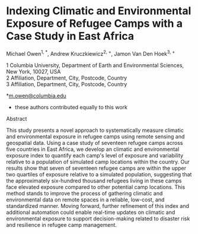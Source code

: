 # Indexing Climatic and Environmental Exposure of Refugee Camps with a Case Study in East Africa

Michael Owen<sup>1, *</sup>, Andrew Kruczkiewicz<sup>2, +</sup>, Jamon Van Den Hoek<sup>3, +</sup>

1 Columbia University, Department of Earth and Environmental Sciences, New York, 10027, USA <br/>
2 Affiliation, Department, City, Postcode, Country <br/>
3 Affiliation, Department, City, Postcode, Country <br/>

*m.owen@columbia.edu 
+ these authors contributed equally to this work

Abstract

This study presents a novel approach to systematically measure climatic and environmental exposure in refugee camps using remote sensing and geospatial data. Using a case study of seventeen refugee camps across five countries in East Africa, we develop an climatic and environmental exposure index to quantify each camp's level of exposure and variability relative to a population of simulated camp locations within the country. Our results show that seven of seventeen refugee camps are within the upper two quartiles of exposure relative to a simulated population, suggesting that the approximately six-hundred thousand refugees living in these camps face elevated exposure compared to other potential camp locations. This method stands to improve the process of gathering climatic and environmental data on remote spaces in a reliable, low-cost, and standardized manner. Moving forward, further refinement of this index and additional automation could enable real-time updates on climatic and environmental exposure to support decision-making related to disaster risk and resilience in refugee camp management.
